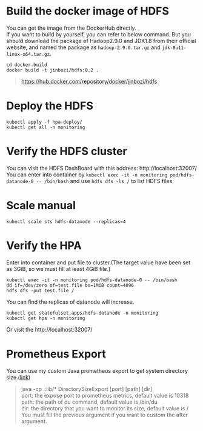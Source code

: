 # Build the docker image of HDFS
You can get the image from the DockerHub directly.<br/>
If you want to build by yourself, you can refer to below command. But you should download the package of Hadoop2.9.0 and JDK1.8 from their official website, and named the package as `hadoop-2.9.0.tar.gz` and `jdk-8u11-linux-x64.tar.gz`.
```shell
cd docker-build
docker build -t jinbozi/hdfs:0.2 .
```
> https://hub.docker.com/repository/docker/jinbozi/hdfs

# Deploy the HDFS
```shell
kubectl apply -f hpa-deploy/
kubectl get all -n monitoring
```

# Verify the HDFS cluster
You can visit the HDFS DashBoard with this address: http://localhost:32007/
You can enter into container by `kubectl exec -it -n monitoring pod/hdfs-datanode-0 -- /bin/bash` and use `hdfs dfs -ls /` to list HDFS files.

# Scale manual
```shell
kubectl scale sts hdfs-datanode --replicas=4
```

# Verify the HPA

Enter into container and put file to cluster.(The target value have been set as 3GiB, so we must fill at least 4GiB file.)
```
kubectl exec -it -n monitoring pod/hdfs-datanode-0 -- /bin/bash
dd if=/dev/zero of=test.file bs=1MiB count=4096
hdfs dfs -put test.file /
```

You can find the replicas of datanode will increase.
```
kubectl get statefulset.apps/hdfs-datanode -n monitoring
kubectl get hpa -n monitoring
```

Or visit the http://localhost:32007/

# Prometheus Export

You can use my custom Java prometheus export to get system directory size.([link](./docker-build/prometheus_export/))
> java -cp .:lib/* DirectorySizeExport [port] [path] [dir]<br/>
> port: the expose port to prometheus metrics, default value is 10318<br/>
> path: the path of du command, default value is /bin/du<br/>
> dir: the directory that you want to monitor its size, default value is /<br/>
> You must fill the previous argument if you want to custom the after argument.


